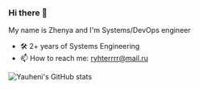 ### Hi there 👋

My name is Zhenya and I'm Systems/DevOps engineer

- 🛠 2+ years of Systems Engineering
- 📫 How to reach me: ryhterrrr@mail.ru

![Yauheni's GitHub stats](https://github-readme-stats.vercel.app/api?username=yrykhter&&hide=contribs,stars&theme=vue-dark&show_icons=true&rank_icon=percentile)
